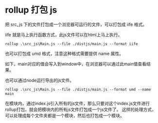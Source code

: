 # rollup 打包 js

把 src_js 下的文件打包成一个浏览器可运行的文件，可以打包成 iife 格式。

iife 就是马上执行函数方式，此js文件可以在html上马上执行。

```shell
rollup .\src_js\Main.js --file ./distjs/main.js --format iife
```

也可以打包成 umd 格式，注意这种格式需要提供 name 属性。

如下，main对应的值会写入到window中，在浏览器可以通过此main值查看结果。

也可以通过node运行导出的js文件。

```shell
rollup .\src_js\Main.js --file ./distjs/main.js --format umd --name main
```

在模块内，通过index.js引入所有的js文件，那么只要对这个index.js文件进行rollup打包，就会把模块内的所有js文件打包成一个js文件了。
这样的处理方式，可以处理成每个文件夹都是一个模块，然后也打包成一个模块。